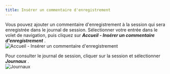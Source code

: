 ```yaml
---
title: Insérer un commentaire d'enregistrement
---
```


Vous pouvez ajouter un commentaire d'enregistrement à la session qui sera enregistrée dans le journal de session. Sélectionner votre entrée dans le volet de navigation, puis cliquez sur ***Accueil - Insérer un commentaire d'enregistrement*** .  
![Accueil - Insérer un commentaire d'enregistrement](/img/fr/rdm/mac/clip4046.png) 

Pour consulter le journal de session, cliquer sur la session et sélectionner ***Journaux*** .  
![Journaux](/img/fr/rdm/mac/clip0284.png) 


